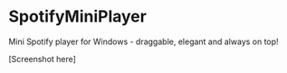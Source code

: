 # SpotifyMiniPlayer
Mini Spotify player for Windows - draggable, elegant and always on top!

[Screenshot here]
